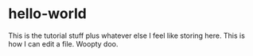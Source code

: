 # hello-world
This is the tutorial stuff plus whatever else I feel like storing here.
This is how I can edit a file. Woopty doo.
